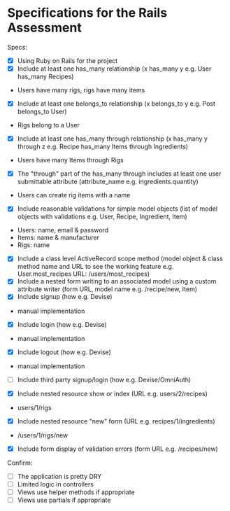 # Specifications for the Rails Assessment

Specs:
- [x] Using Ruby on Rails for the project
- [x] Include at least one has_many relationship (x has_many y e.g. User has_many Recipes) 
* Users have many rigs, rigs have many items
- [x] Include at least one belongs_to relationship (x belongs_to y e.g. Post belongs_to User)
* Rigs belong to a User
- [x] Include at least one has_many through relationship (x has_many y through z e.g. Recipe has_many Items through Ingredients)
* Users have many Items through Rigs
- [x] The "through" part of the has_many through includes at least one user submittable attribute (attribute_name e.g. ingredients.quantity)
* Users can create rig items with a name
- [x] Include reasonable validations for simple model objects (list of model objects with validations e.g. User, Recipe, Ingredient, Item)
* Users: name, email & password
* Items: name & manufacturer
* Rigs: name
- [x] Include a class level ActiveRecord scope method (model object & class method name and URL to see the working feature e.g. User.most_recipes URL: /users/most_recipes)
- [x] Include a nested form writing to an associated model using a custom attribute writer (form URL, model name e.g. /recipe/new, Item)
- [x] Include signup (how e.g. Devise)
* manual implementation
- [x] Include login (how e.g. Devise)
* manual implementation
- [x] Include logout (how e.g. Devise)
* manual implementation
- [ ] Include third party signup/login (how e.g. Devise/OmniAuth)

- [x] Include nested resource show or index (URL e.g. users/2/recipes)
* users/1/rigs
- [x] Include nested resource "new" form (URL e.g. recipes/1/ingredients)
* /users/1/rigs/new
- [x] Include form display of validation errors (form URL e.g. /recipes/new)

Confirm:
- [ ] The application is pretty DRY
- [ ] Limited logic in controllers
- [ ] Views use helper methods if appropriate
- [ ] Views use partials if appropriate